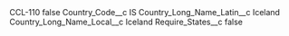 <?xml version="1.0" encoding="UTF-8"?>
<CustomMetadata xmlns="http://soap.sforce.com/2006/04/metadata" xmlns:xsi="http://www.w3.org/2001/XMLSchema-instance" xmlns:xsd="http://www.w3.org/2001/XMLSchema">
    <label>CCL-110</label>
    <protected>false</protected>
    <values>
        <field>Country_Code__c</field>
        <value xsi:type="xsd:string">IS</value>
    </values>
    <values>
        <field>Country_Long_Name_Latin__c</field>
        <value xsi:type="xsd:string">Iceland</value>
    </values>
    <values>
        <field>Country_Long_Name_Local__c</field>
        <value xsi:type="xsd:string">Iceland</value>
    </values>
    <values>
        <field>Require_States__c</field>
        <value xsi:type="xsd:boolean">false</value>
    </values>
</CustomMetadata>
